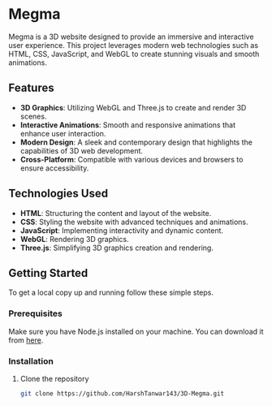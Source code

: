 # Megma

Megma is a 3D website designed to provide an immersive and interactive user experience. This project leverages modern web technologies such as HTML, CSS, JavaScript, and WebGL to create stunning visuals and smooth animations.

## Features

- **3D Graphics**: Utilizing WebGL and Three.js to create and render 3D scenes.
- **Interactive Animations**: Smooth and responsive animations that enhance user interaction.
- **Modern Design**: A sleek and contemporary design that highlights the capabilities of 3D web development.
- **Cross-Platform**: Compatible with various devices and browsers to ensure accessibility.

## Technologies Used

- **HTML**: Structuring the content and layout of the website.
- **CSS**: Styling the website with advanced techniques and animations.
- **JavaScript**: Implementing interactivity and dynamic content.
- **WebGL**: Rendering 3D graphics.
- **Three.js**: Simplifying 3D graphics creation and rendering.

## Getting Started

To get a local copy up and running follow these simple steps.

### Prerequisites

Make sure you have Node.js installed on your machine. You can download it from [here](https://nodejs.org/).

### Installation

1. Clone the repository
   ```sh
   git clone https://github.com/HarshTanwar143/3D-Megma.git
